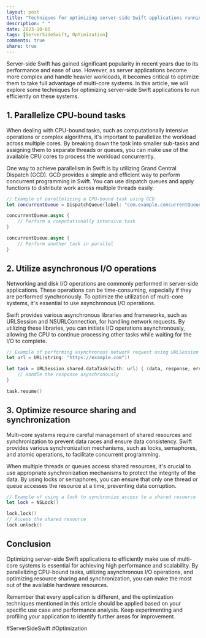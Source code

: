 ```yaml
---
layout: post
title: "Techniques for optimizing server-side Swift applications running on multi-core systems"
description: " "
date: 2023-10-05
tags: [ServerSideSwift, Optimization]
comments: true
share: true
---
```


Server-side Swift has gained significant popularity in recent years due to its performance and ease of use. However, as server applications become more complex and handle heavier workloads, it becomes critical to optimize them to take full advantage of multi-core systems. In this article, we will explore some techniques for optimizing server-side Swift applications to run efficiently on these systems.

## 1. Parallelize CPU-bound tasks

When dealing with CPU-bound tasks, such as computationally intensive operations or complex algorithms, it's important to parallelize the workload across multiple cores. By breaking down the task into smaller sub-tasks and assigning them to separate threads or queues, you can make use of the available CPU cores to process the workload concurrently.

One way to achieve parallelism in Swift is by utilizing Grand Central Dispatch (GCD). GCD provides a simple and efficient way to perform concurrent programming in Swift. You can use dispatch queues and apply functions to distribute work across multiple threads easily.

```swift
// Example of parallelizing a CPU-bound task using GCD
let concurrentQueue = DispatchQueue(label: "com.example.concurrentQueue", attributes: .concurrent)

concurrentQueue.async {
    // Perform a computationally intensive task
}

concurrentQueue.async {
    // Perform another task in parallel
}
```

## 2. Utilize asynchronous I/O operations

Networking and disk I/O operations are commonly performed in server-side applications. These operations can be time-consuming, especially if they are performed synchronously. To optimize the utilization of multi-core systems, it's essential to use asynchronous I/O operations.

Swift provides various asynchronous libraries and frameworks, such as URLSession and NSURLConnection, for handling network requests. By utilizing these libraries, you can initiate I/O operations asynchronously, allowing the CPU to continue processing other tasks while waiting for the I/O to complete.

```swift
// Example of performing asynchronous network request using URLSession
let url = URL(string: "https://example.com")!

let task = URLSession.shared.dataTask(with: url) { (data, response, error) in
    // Handle the response asynchronously
}

task.resume()
```

## 3. Optimize resource sharing and synchronization

Multi-core systems require careful management of shared resources and synchronization to prevent data races and ensure data consistency. Swift provides various synchronization mechanisms, such as locks, semaphores, and atomic operations, to facilitate concurrent programming.

When multiple threads or queues access shared resources, it's crucial to use appropriate synchronization mechanisms to protect the integrity of the data. By using locks or semaphores, you can ensure that only one thread or queue accesses the resource at a time, preventing data corruption.

```swift
// Example of using a lock to synchronize access to a shared resource
let lock = NSLock()

lock.lock()
// Access the shared resource
lock.unlock()
```

## Conclusion

Optimizing server-side Swift applications to efficiently make use of multi-core systems is essential for achieving high performance and scalability. By parallelizing CPU-bound tasks, utilizing asynchronous I/O operations, and optimizing resource sharing and synchronization, you can make the most out of the available hardware resources.

Remember that every application is different, and the optimization techniques mentioned in this article should be applied based on your specific use case and performance analysis. Keep experimenting and profiling your application to identify further areas for improvement.

#ServerSideSwift #Optimization